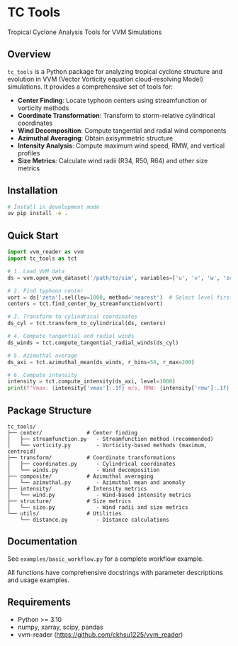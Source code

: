 # TC Tools

Tropical Cyclone Analysis Tools for VVM Simulations

## Overview

`tc_tools` is a Python package for analyzing tropical cyclone structure and evolution in VVM (Vector Vorticity equation cloud-resolving Model) simulations. It provides a comprehensive set of tools for:

- **Center Finding**: Locate typhoon centers using streamfunction or vorticity methods
- **Coordinate Transformation**: Transform to storm-relative cylindrical coordinates
- **Wind Decomposition**: Compute tangential and radial wind components
- **Azimuthal Averaging**: Obtain axisymmetric structure
- **Intensity Analysis**: Compute maximum wind speed, RMW, and vertical profiles
- **Size Metrics**: Calculate wind radii (R34, R50, R64) and other size metrics

## Installation

```bash
# Install in development mode
uv pip install -e .
```

## Quick Start

```python
import vvm_reader as vvm
import tc_tools as tct

# 1. Load VVM data
ds = vvm.open_vvm_dataset('/path/to/sim', variables=['u', 'v', 'w', 'zeta'])

# 2. Find typhoon center
vort = ds['zeta'].sel(lev=1000, method='nearest')  # Select level first
centers = tct.find_center_by_streamfunction(vort)

# 3. Transform to cylindrical coordinates
ds_cyl = tct.transform_to_cylindrical(ds, centers)

# 4. Compute tangential and radial winds
ds_winds = tct.compute_tangential_radial_winds(ds_cyl)

# 5. Azimuthal average
ds_axi = tct.azimuthal_mean(ds_winds, r_bins=50, r_max=200)

# 6. Compute intensity
intensity = tct.compute_intensity(ds_axi, level=1000)
print(f"Vmax: {intensity['vmax']:.1f} m/s, RMW: {intensity['rmw']:.1f} km")
```

## Package Structure

```
tc_tools/
├── center/              # Center finding
│   ├── streamfunction.py   - Streamfunction method (recommended)
│   └── vorticity.py        - Vorticity-based methods (maximum, centroid)
├── transform/           # Coordinate transformations
│   ├── coordinates.py      - Cylindrical coordinates
│   └── winds.py            - Wind decomposition
├── composite/           # Azimuthal averaging
│   └── azimuthal.py        - Azimuthal mean and anomaly
├── intensity/           # Intensity metrics
│   └── wind.py             - Wind-based intensity metrics
├── structure/           # Size metrics
│   └── size.py             - Wind radii and size metrics
└── utils/               # Utilities
    └── distance.py         - Distance calculations
```

## Documentation

See `examples/basic_workflow.py` for a complete workflow example.

All functions have comprehensive docstrings with parameter descriptions and usage examples.

## Requirements

- Python >= 3.10
- numpy, xarray, scipy, pandas
- vvm-reader (https://github.com/ckhsu1225/vvm_reader)

